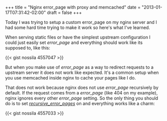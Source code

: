+++
title = "Nginx error_page with proxy and memcached"
date  = "2013-01-17T07:31:42-02:00"
draft = false
+++

Today I was trying to setup a custom error_page on my nginx server and I had some hard time trying to make it work so here's what I've learned.

When serving static files or have the simplest upstream configuration I could just easily set *error_page* and everything should work like its supposed to, like this:

{{< gist nossila 4557047 >}}

But when you make use of *error_page* as a way to redirect requests to a upstream server it does not work like expected. It's a common setup when you use memcached inside nginx to cache your pages like I do.

That does not work because nginx does not use *error_page* recursively by default. If the request comes from a *error_page* (like 404 on my example), nginx ignores every other *error_page* setting. So the only thing you should do is to set *[recursive_error_pages](http://wiki.nginx.org/HttpCoreModule#recursive_error_pages)* on and everything works like a charm:

{{< gist nossila 4557033 >}}

